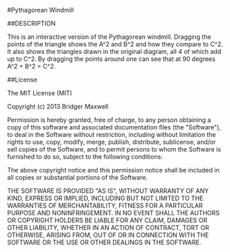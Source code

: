 #Pythagorean Windmill

##DESCRIPTION

This is an interactive version of the Pythagorean windmill. Dragging the points of the 
triangle shows the A^2 and B^2 and how they compare to C^2. It also shows the triangles
drawn in the original diagram, all 4 of which add up to C^2. By dragging the points
around one can see that at 90 degrees A^2 + B^2 = C^2.


##License

The MIT License (MIT)

Copyright (c) 2013 Bridger Maxwell

Permission is hereby granted, free of charge, to any person obtaining a copy
of this software and associated documentation files (the "Software"), to deal
in the Software without restriction, including without limitation the rights
to use, copy, modify, merge, publish, distribute, sublicense, and/or sell
copies of the Software, and to permit persons to whom the Software is
furnished to do so, subject to the following conditions:

The above copyright notice and this permission notice shall be included in
all copies or substantial portions of the Software.

THE SOFTWARE IS PROVIDED "AS IS", WITHOUT WARRANTY OF ANY KIND, EXPRESS OR
IMPLIED, INCLUDING BUT NOT LIMITED TO THE WARRANTIES OF MERCHANTABILITY,
FITNESS FOR A PARTICULAR PURPOSE AND NONINFRINGEMENT. IN NO EVENT SHALL THE
AUTHORS OR COPYRIGHT HOLDERS BE LIABLE FOR ANY CLAIM, DAMAGES OR OTHER
LIABILITY, WHETHER IN AN ACTION OF CONTRACT, TORT OR OTHERWISE, ARISING FROM,
OUT OF OR IN CONNECTION WITH THE SOFTWARE OR THE USE OR OTHER DEALINGS IN
THE SOFTWARE.